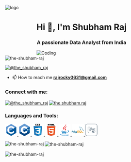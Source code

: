 ![logo](https://i.giphy.com/KX5nwoDX97AtPvKBF6.webp)
<h1 align="center">Hi 👋, I'm Shubham Raj</h1>
<h3 align="center">A passionate Data Analyst from India</h3>
<img align="right" alt="Coding" width="400" src="https://media4.giphy.com/media/v1.Y2lkPTc5MGI3NjExdmp2Y2s0ZWltYmJrMW55bTdjaXRhN2FnN3h2OGQ3bTYyYjdnejNuMSZlcD12MV9pbnRlcm5hbF9naWZfYnlfaWQmY3Q9Zw/u2pmTWUi0MXjyrMaVj/giphy.gif">

<p align="left"> <img src="https://komarev.com/ghpvc/?username=the-shubham-raj&label=Profile%20views&color=0e75b6&style=flat" alt="the-shubham-raj" /> </p>

<p align="left"> <a href="https://twitter.com/@the_shubham_raj" target="blank"><img src="https://img.shields.io/twitter/follow/@the_shubham_raj?logo=twitter&style=for-the-badge" alt="@the_shubham_raj" /></a> </p>

- 📫 How to reach me **rajrocky0631@gmail.com**

<h3 align="left">Connect with me:</h3>
<p align="left">
<a href="https://twitter.com/@the_shubham_raj" target="blank"><img align="center" src="https://raw.githubusercontent.com/rahuldkjain/github-profile-readme-generator/master/src/images/icons/Social/twitter.svg" alt="@the_shubham_raj" height="30" width="40" /></a>
<a href="https://instagram.com/the.shubham.raj" target="blank"><img align="center" src="https://raw.githubusercontent.com/rahuldkjain/github-profile-readme-generator/master/src/images/icons/Social/instagram.svg" alt="the.shubham.raj" height="30" width="40" /></a>
</p>

<h3 align="left">Languages and Tools:</h3>
<p align="left"> <a href="https://www.cprogramming.com/" target="_blank" rel="noreferrer"> <img src="https://raw.githubusercontent.com/devicons/devicon/master/icons/c/c-original.svg" alt="c" width="40" height="40"/> </a> <a href="https://www.w3schools.com/cpp/" target="_blank" rel="noreferrer"> <img src="https://raw.githubusercontent.com/devicons/devicon/master/icons/cplusplus/cplusplus-original.svg" alt="cplusplus" width="40" height="40"/> </a> <a href="https://www.w3schools.com/css/" target="_blank" rel="noreferrer"> <img src="https://raw.githubusercontent.com/devicons/devicon/master/icons/css3/css3-original-wordmark.svg" alt="css3" width="40" height="40"/> </a> <a href="https://www.w3.org/html/" target="_blank" rel="noreferrer"> <img src="https://raw.githubusercontent.com/devicons/devicon/master/icons/html5/html5-original-wordmark.svg" alt="html5" width="40" height="40"/> </a> <a href="https://www.java.com" target="_blank" rel="noreferrer"> <img src="https://raw.githubusercontent.com/devicons/devicon/master/icons/java/java-original.svg" alt="java" width="40" height="40"/> </a> <a href="https://www.mysql.com/" target="_blank" rel="noreferrer"> <img src="https://raw.githubusercontent.com/devicons/devicon/master/icons/mysql/mysql-original-wordmark.svg" alt="mysql" width="40" height="40"/> </a> <a href="https://www.photoshop.com/en" target="_blank" rel="noreferrer"> <img src="https://raw.githubusercontent.com/devicons/devicon/master/icons/photoshop/photoshop-line.svg" alt="photoshop" width="40" height="40"/> </a> </p>

<p><img align="left" src="https://github-readme-stats.vercel.app/api/top-langs?username=the-shubham-raj&show_icons=true&locale=en&layout=compact" alt="the-shubham-raj" /></p>

<p>&nbsp;<img align="center" src="https://github-readme-stats.vercel.app/api?username=the-shubham-raj&show_icons=true&locale=en" alt="the-shubham-raj" /></p>

<p><img align="center" src="https://github-readme-streak-stats.herokuapp.com/?user=the-shubham-raj&" alt="the-shubham-raj" /></p>
